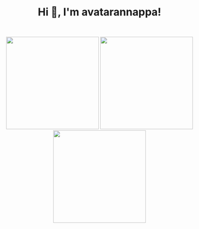 <h1 align="center">Hi 👋, I'm avatarannappa!</h1>
<br>

<p align = "center">
  <img src = "https://github-readme-streak-stats.herokuapp.com?user=avatarannappa&theme=dark&hide_border=true" width = 250>
  <img src = "https://github-readme-stats.vercel.app/api/top-langs/?username=avatarannappa&theme=bear" width = 250>
  <img src = "https://github-readme-stats.vercel.app/api?username=avatarannappa&show_icons=true&theme=bear" width = 250>
</p>
